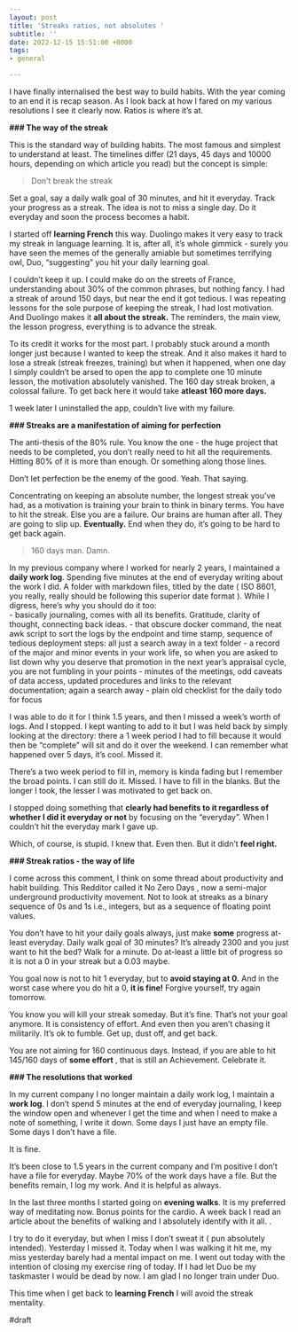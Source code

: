 ```yaml
---
layout: post
title: 'Streaks ratios, not absolutes '
subtitle: ''
date: 2022-12-15 15:51:00 +0000
tags:
- general

---
```

I have finally internalised the best way to build habits. With the year coming to an end it is recap season. As I look back at how I fared on my various resolutions I see it clearly now. Ratios is where it’s at.   
   
**### The way of the streak**

  
This is the standard way of building habits. The most famous and simplest to understand at least. The timelines differ (21 days, 45 days and 10000 hours, depending on which article you read) but the concept is simple:  
   
> Don’t break the streak   
   
Set a goal, say a daily walk goal of 30 minutes, and hit it everyday. Track your progress as a streak. The idea is not to miss a single day. Do it everyday and soon the process becomes a habit.   
   
I started off __**learning French**__ this way. Duolingo makes it very easy to track my streak in language learning. It is, after all, it’s whole gimmick - surely you have seen the memes of the generally amiable but sometimes terrifying owl, Duo, “suggesting” you hit your daily learning goal.   
   
I couldn’t keep it up. I could make do on the streets of France, understanding about 30% of the common phrases, but nothing fancy. I had a streak of around 150 days, but near the end it got tedious. I was repeating lessons for the sole purpose of keeping the streak, I had lost motivation. And Duolingo makes it __all about the streak.__ The reminders, the main view, the lesson progress, everything is to advance the streak.   
   
To its credit it works for the most part. I probably stuck around a month longer just because I wanted to keep the streak. And it also makes it hard to lose a streak (streak freezes, training) but when it happened, when one day I simply couldn’t be arsed to open the app to complete one 10 minute lesson, the motivation absolutely vanished. The 160 day streak broken, a colossal failure. To get back here it would take __atleast 160 more days.__ 

  
<pic>

  
1 week later I uninstalled the app, couldn’t live with my failure.   
   
**### Streaks are a manifestation of aiming for perfection**   
   
The anti-thesis of the 80% rule. You know the one - the huge project that needs to be completed, you don’t really need to hit all the requirements. Hitting 80% of it is more than enough. Or something along those lines.   
   
Don’t let perfection be the enemy of the good. Yeah. That saying.   
   
Concentrating on keeping an absolute number, the longest streak you’ve had, as a motivation is training your brain to think in binary terms. You have to hit the streak. Else you are a failure. Our brains are human after all. They are going to slip up. __Eventually.__ End when they do, it’s going to be hard to get back again.   
   
> 160 days man. Damn.   
   
   
In my previous company where I worked for nearly 2 years, I maintained a __**daily work log**__. Spending five minutes at the end of everyday writing about the work I did. A folder with markdown files, titled by the date ( ISO 8601, you really, really should be following this superior date format ). While I digress, here’s why you should do it too:  
\- basically journaling, comes with all its benefits. Gratitude, clarity of thought, connecting back ideas. - that obscure docker command, the neat awk script to sort the logs by the endpoint and time stamp, sequence of tedious deployment steps: all just a search away in a text folder - a record of the major and minor events in your work life, so when you are asked to list down why you deserve that promotion in the next year’s appraisal cycle, you are not fumbling in your points - minutes of the meetings, odd caveats of data access, updated procedures and links to the relevant documentation; again a search away - plain old checklist for the daily todo for focus   
   
I was able to do it for I think 1.5 years, and then I missed a week’s worth of logs. And I stopped. I kept wanting to add to it but I was held back by simply looking at the directory: there a 1 week period I had to fill because it would then be “complete” will sit and do it over the weekend. I can remember what happened over 5 days, it’s cool. Missed it.   
   
There’s a two week period to fill in, memory is kinda fading but I remember the broad points. I can still do it. Missed. I have to fill in the blanks. But the longer I took, the lesser I was motivated to get back on.   
   
I stopped doing something that __clearly had benefits to it regardless of whether I did it everyday or not__ by focusing on the “everyday”. When I couldn’t hit the everyday mark I gave up.   
   
Which, of course, is stupid. I knew that. Even then. But it didn’t __feel right.__ 

  
**### Streak ratios - the way of life**  
   
I come across this comment, I think on some thread about productivity and habit building. This Redditor called it No Zero Days <link it>, now a semi-major underground productivity movement. Not to look at streaks as a binary sequence of 0s and 1s i.e., integers, but as a sequence of floating point values.   
   
You don’t have to hit your daily goals always, just make __some__ progress at-least everyday. Daily walk goal of 30 minutes? It’s already 2300 and you just want to hit the bed? Walk for a minute. Do at-least a little bit of progress so it is not a 0 in your streak but a 0.03 maybe.   
   
You goal now is not to hit 1 everyday, but to __avoid staying at 0.__ And in the worst case where you do hit a 0, __it is fine!__ Forgive yourself, try again tomorrow.   
   
You know you will kill your streak someday. But it’s fine. That’s not your goal anymore. It is consistency of effort. And even then you aren’t chasing it militarily. It’s ok to fumble. Get up, dust off, and get back.   
   
You are not aiming for 160 continuous days. Instead, if you are able to hit 145/160 days of __some effort__ , that is still an Achievement. Celebrate it.   
   
**### The resolutions that worked**  
   
In my current company I no longer maintain a daily work log, I maintain a __**work log**__. I don’t spend 5 minutes at the end of everyday journaling, I keep the window open and whenever I get the time and when I need to make a note of something, I write it down. Some days I just have an empty file. Some days I don’t have a file.   
   
It is fine.   
   
It’s been close to 1.5 years in the current company and I’m positive I don’t have a file for everyday. Maybe 70% of the work days have a file. But the benefits remain, I log my work. And it is helpful as always.   
   
In the last three months I started going on __**evening walks**__. It is my preferred way of meditating now. Bonus points for the cardio. A week back I read an article about the benefits of walking and I absolutely identify with it all. <link it>.   
   
I try to do it everyday, but when I miss I don’t sweat it ( pun absolutely intended). Yesterday I missed it. Today when I was walking it hit me, my miss yesterday barely had a mental impact on me. I went out today with the intention of closing my exercise ring of today. If I had let Duo be my taskmaster I would be dead by now. I am glad I no longer train under Duo.   
   
<pic>  
   
This time when I get back to __**learning French**__ I will avoid the streak mentality.   
 

\#draft